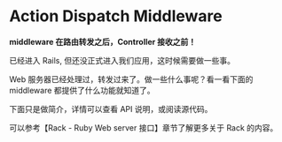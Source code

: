 # Action Dispatch Middleware

**middleware 在路由转发之后，Controller 接收之前！**

已经进入 Rails, 但还没正式进入我们应用，这时候需要做一些事。

Web 服务器已经处理过，转发过来了。做一些什么事呢？看一看下面的 middleware 都提供了什么功能就知道了。

下面只是做简介，详情可以查看 API 说明，或阅读源代码。

可以参考【Rack - Ruby Web server 接口】章节了解更多关于 Rack 的内容。
